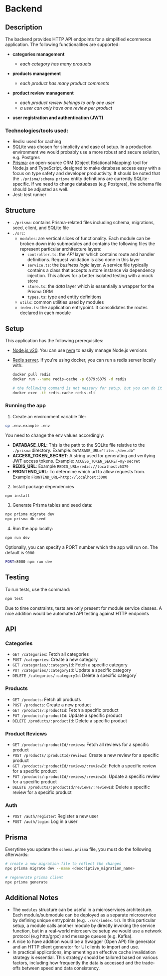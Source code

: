 # Backend

## Description

The backend provides HTTP API endpoints for a simplified ecommerce application. The following functionalities are supported:

- **categories management**
  - _each category has many products_
- **products management**
  - _each product has many product comments_
- **product review management**

  - _each product review belongs to only one user_
  - _a user can only have one review per product_

- **user registration and authentication (JWT)**

### Technologies/tools used:

- Redis: used for caching
- SQLite was chosen for simplicity and ease of setup. In a production environment we would probably use a more robust and secure solution, e.g. Postgres
- [Prisma](https://www.prisma.io/): an open-source ORM (Object Relational Mapping) tool for Node.js and TypeScript, designed to make database access easy with a focus on type safety and developer productivity. It should be noted that the `./prisma/schema.prisma` entity definitions are currently SQLite-specific. If we need to change databases (e.g Postgres), the schema file should be adjusted as well.
- Jest: test runner

## Structure

- `./prisma`: contains Prisma-related files including schema, migrations, seed, client, and SQLite file
- `./src`:
  - `modules`: are vertical slices of functionality. Each module can be broken down into submodules and contains the following files the represent particular architecture layers:
    - `controller.ts`: the _API_ layer which contains route and handler definitions. Request validation is also done in this layer
    - `service.ts`: the _business logic_ layer. A service file typically contains a class that accepts a store instance via dependency injection. This allows for a better isolated testing with a mock store
    - `store.ts`: the _data_ layer which is essentially a wrapper for the Prisma ORM
    - `types.ts`: type and entity definitions
  - `utils`: common utilities used by modules
  - `index.ts`: the application entrypoint. It consolidates the routes declared in each module

## Setup

This application has the following prerequisites:

- [Node.js v20](https://nodejs.org/en/download). You can use [nvm](https://github.com/nvm-sh/nvm) to easily manage Node.js versions
- [Redis server](https://redis.io/). If you're using docker, you can run a redis server locally with:

  ```sh
  docker pull redis
  docker run --name redis-cache -p 6379:6379 -d redis

  # the following command is not nessary for setup. but you can do it if you want to run a terminal inside the container
  docker exec -it redis-cache redis-cli
  ```

### Running the app

1. Create an environment variable file:

```sh
cp .env.example .env
```

You need to change the env values accordingly:

- **DATABASE_URL**: This is the path to the SQLite file relative to the `./prisma` directory. Example: `DATABASE_URL="file:./dev.db"`
- **ACCESS_TOKEN_SECRET**: A string used for generating and verifying JWT access tokens. Example: `ACCESS_TOKEN_SECRET=my-secret`
- **REDIS_URL**: Example `REDIS_URL=redis://localhost:6379`
- **FRONTEND_URL**: To determine which url to allow requests from. Example `FRONTEND_URL=http://localhost:3000`

2. Install package dependencies

```sh
npm install
```

3. Generate Prisma tables and seed data:

```sh
npx prisma migrate dev
npx prisma db seed
```

4. Run the app locally:

```sh
npm run dev
```

Optionally, you can specify a PORT number which the app will run on. The default is `9000`

```sh
PORT=8000 npm run dev
```

## Testing

To run tests, use the command:

```sh
npm test
```

Due to time constraints, tests are only present for module service classes. A nice addition would be automated API testing against HTTP endpoints

## API

### Categories

- `GET /categories`: Fetch all categories
- `POST /categories`: Create a new category
- `GET /categories/:categoryId`: Fetch a specific category
- `PUT /categories/:categoryId`: Update a specific category
- `DELETE /categories/:categoryId`: Delete a specific category`

### Products

- `GET /products`: Fetch all products
- `POST /products`: Create a new product
- `GET /products/:productId`: Fetch a specific product
- `PUT /products/:productId`: Update a specific product
- `DELETE /products/:productId`: Delete a specific product

### Product Reviews

- `GET /products/:productId/reviews`: Fetch all reviews for a specific product
- `POST /products/:productId/reviews`: Create a new review for a specific product
- `GET /products/:productId/reviews/:reviewId`: Fetch a specific review for a specific product
- `PUT /products/:productId/reviews/:reviewId`: Update a specific review for a specific product
- `DELETE /products/:productId/reviews/:reviewId`: Delete a specific review for a specific product

### Auth

- `POST /auth/register`: Register a new user
- `POST /auth/login`: Log in a user

## Prisma

Everytime you update the `schema.prisma` file, you must do the following afterwards:

```sh
# create a new migration file to reflect the changes
npx prisma migrate dev --name <descriptive_migration_name>

# regenerate prisma client
npx prisma generate
```

## Additional Notes

- The `modules` structure can be useful in a microservices architecture. Each module/submodule can be deployed as a separate microservice by defining unique entrypoints (e.g. `./src/index.ts`). In this particular setup, a module calls another module by directly invoking the service function, but in a real-world microservice setup we would use a network protocol (e.g http/grpc) and message queues (e.g. Kafka).
- A nice to have addition would be a Swagger (Open API) file generator and an HTTP client generator for UI clients to import and use.
- In practical applications, implementing an effective cache invalidation strategy is essential. This strategy should be tailored based on various factors, including how frequently the data is accessed and the trade-offs between speed and data consistency.
